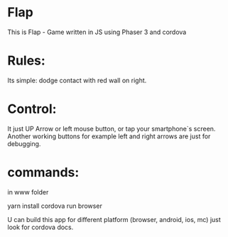 # Flap

This is Flap - Game written in JS using Phaser 3 and cordova

# Rules:
Its simple: dodge contact with red wall on right.

# Control:
It just UP Arrow or left mouse button, or tap your smartphone`s screen.
Another working buttons for example left and right arrows are just for debugging.

# commands:

in www folder

yarn install
cordova run browser

U can build this app for different platform (browser, android, ios, mc) just look for cordova docs.
